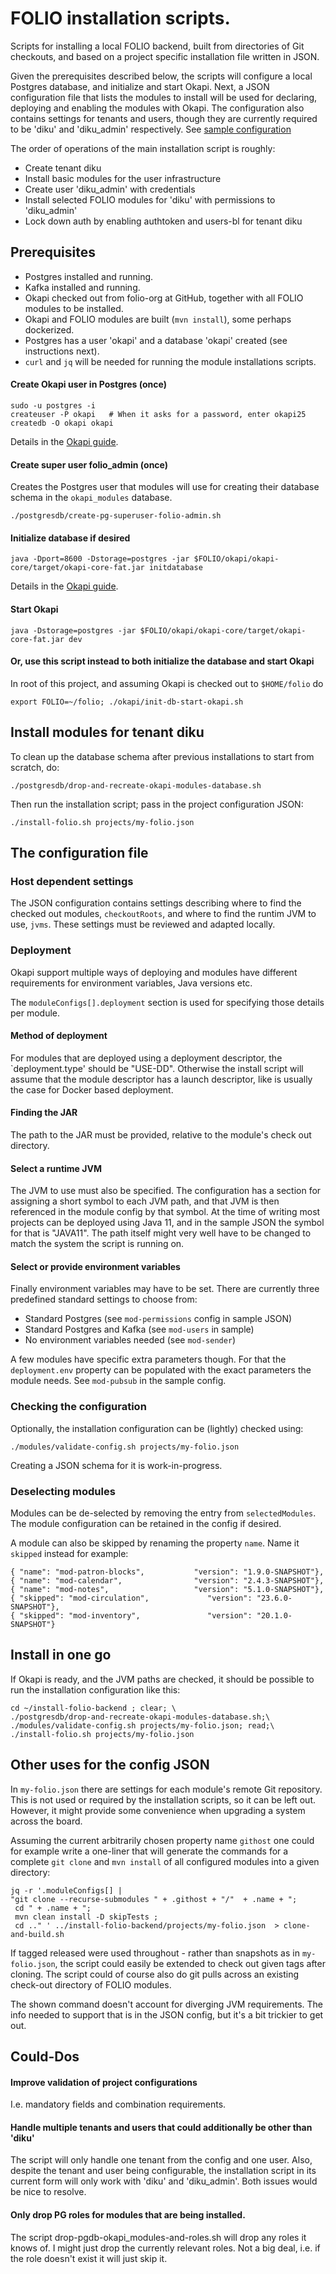 # FOLIO installation scripts.

Scripts for installing a local FOLIO backend, built from directories of Git checkouts, and based on a project specific
installation file written in JSON.

Given the prerequisites described below, the scripts will configure a local Postgres database, and initialize and start
Okapi. Next, a JSON configuration file that lists the modules to install will be used for declaring, deploying and
enabling the modules with Okapi. The configuration also contains settings for tenants and users, though they are
currently required to be 'diku' and 'diku_admin' respectively. See [sample configuration](./projects/my-folio.json)

The order of operations of the main installation script is roughly:

* Create tenant diku
* Install basic modules for the user infrastructure
* Create user 'diku_admin' with credentials
* Install selected FOLIO modules for 'diku' with permissions to 'diku_admin'
* Lock down auth by enabling authtoken and users-bl for tenant diku

## Prerequisites

* Postgres installed and running.
* Kafka installed and running.
* Okapi checked out from folio-org at GitHub, together with all FOLIO modules to be installed.
* Okapi and FOLIO modules are built (`mvn install`), some perhaps dockerized.
* Postgres has a user 'okapi' and a database 'okapi' created (see instructions next).
* `curl` and `jq` will be needed for running the module installations scripts.

#### Create Okapi user in Postgres (once)

```
sudo -u postgres -i
createuser -P okapi   # When it asks for a password, enter okapi25
createdb -O okapi okapi
```

Details in the [Okapi guide](https://github.com/folio-org/folio-org.github.io/blob/5d80dd7d847ad16685965bd9e0d57f76f1dac40c/_remote/okapi/doc/guide.md#storage).

#### Create super user folio_admin (once)

Creates the Postgres user that modules will use for creating their database schema in the `okapi_modules` database.

`./postgresdb/create-pg-superuser-folio-admin.sh`

#### Initialize database if desired

`java -Dport=8600 -Dstorage=postgres -jar $FOLIO/okapi/okapi-core/target/okapi-core-fat.jar initdatabase`

Details in the [Okapi guide](https://github.com/folio-org/folio-org.github.io/blob/5d80dd7d847ad16685965bd9e0d57f76f1dac40c/_remote/okapi/doc/guide.md#storage).


#### Start Okapi

`java -Dstorage=postgres -jar $FOLIO/okapi/okapi-core/target/okapi-core-fat.jar dev`

#### Or, use this script instead to both initialize the database and start Okapi

In root of this project, and assuming Okapi is checked out to `$HOME/folio` do

`export FOLIO=~/folio; ./okapi/init-db-start-okapi.sh`

## Install modules for tenant diku

To clean up the database schema after previous installations to start from scratch, do:

`./postgresdb/drop-and-recreate-okapi-modules-database.sh`

Then run the installation script; pass in the project configuration JSON:

`./install-folio.sh projects/my-folio.json`

## The configuration file

### Host dependent settings
The JSON configuration contains settings describing where to find the checked out modules, `checkoutRoots`, and where to find the runtim JVM to use, `jvms`. These settings must be reviewed and adapted locally. 

### Deployment 
Okapi support multiple ways of deploying and modules have different requirements for environment variables, Java versions etc. 

The `moduleConfigs[].deployment` section is used for specifying those details per module. 

#### Method of deployment
For modules that are deployed using a deployment descriptor, the `deployment.type' should be "USE-DD". Otherwise the install script will assume that the module descriptor has a launch descriptor, like is usually the case for Docker based deployment.

#### Finding the JAR
The path to the JAR must be provided, relative to the module's check out directory. 

#### Select a runtime JVM
The JVM to use must also be specified. The configuration has a section for assigning a short symbol to each JVM path, and that JVM is then referenced in the module config by that symbol. At the time of writing most projects can be deployed using Java 11, and in the sample JSON the symbol for that is "JAVA11". The path itself might very well have to be changed to match the system the script is running on.

#### Select or provide environment variables
Finally environment variables may have to be set. There are currently three predefined standard settings to choose from:

* Standard Postgres  (see `mod-permissions` config in sample JSON)
* Standard Postgres and Kafka (see `mod-users` in sample)
* No environment variables needed (see `mod-sender`)

A few modules have specific extra parameters though. For that the `deployment.env` property can be populated with the exact parameters the module needs. See `mod-pubsub` in the sample config. 


### Checking the configuration

Optionally, the installation configuration can be (lightly) checked using:

`./modules/validate-config.sh projects/my-folio.json`

Creating a JSON schema for it is work-in-progress.

### Deselecting modules

Modules can be de-selected by removing the entry from `selectedModules`. The module configuration can be retained in the
config if desired.

A module can also be skipped by renaming the property `name`. Name it `skipped` instead for example:

```
{ "name": "mod-patron-blocks",           "version": "1.9.0-SNAPSHOT"},
{ "name": "mod-calendar",                "version": "2.4.3-SNAPSHOT"},
{ "name": "mod-notes",                   "version": "5.1.0-SNAPSHOT"},
{ "skipped": "mod-circulation",             "version": "23.6.0-SNAPSHOT"},
{ "skipped": "mod-inventory",               "version": "20.1.0-SNAPSHOT"}
```

## Install in one go

If Okapi is ready, and the JVM paths are checked, it should be possible to run the installation configuration like this:

```
cd ~/install-folio-backend ; clear; \
./postgresdb/drop-and-recreate-okapi-modules-database.sh;\
./modules/validate-config.sh projects/my-folio.json; read;\
./install-folio.sh projects/my-folio.json
```

## Other uses for the config JSON

In `my-folio.json` there are settings for each module's remote Git repository. This is not used or required by the
installation scripts, so it can be left out. However, it might provide some convenience when upgrading a system across
the board.

Assuming the current arbitrarily chosen property name `githost` one could for example write a one-liner that will
generate the commands for a complete `git clone` and `mvn install` of all configured modules into a given directory:

```
jq -r '.moduleConfigs[] | 
"git clone --recurse-submodules " + .githost + "/"  + .name + ";
 cd " + .name + ";  
 mvn clean install -D skipTests ; 
 cd .." ' ../install-folio-backend/projects/my-folio.json  > clone-and-build.sh

```

If tagged released were used throughout - rather than snapshots as in `my-folio.json`, the script could easily be
extended to check out given tags after cloning. The script could of course also do git pulls across an existing
check-out directory of FOLIO modules.

The shown command doesn't account for diverging JVM requirements. The info needed to support that is in the JSON config,
but it's a bit trickier to get out.

## Could-Dos

#### Improve validation of project configurations

I.e. mandatory fields and combination requirements. 

#### Handle multiple tenants and users that could additionally be other than 'diku'

The script will only handle one tenant from the config and one user. Also, despite the tenant and user being
configurable, the installation script in its current form will only work with 'diku' and 'diku_admin'. Both issues would
be nice to resolve.

#### Only drop PG roles for modules that are being installed.

The script drop-pgdb-okapi_modules-and-roles.sh will drop any roles it knows of. I might just drop the currently
relevant roles. Not a big deal, i.e. if the role doesn't exist it will just skip it.


